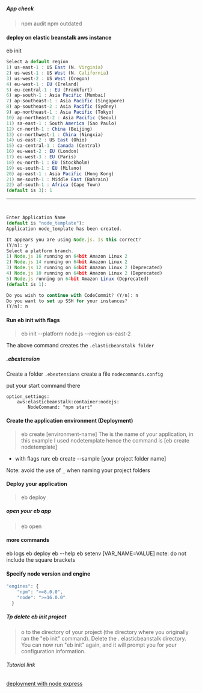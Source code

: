 ##### App check

> npm audit
> npm outdated

#### deploy on elastic beanstalk aws instance

eb init

```javascript
Select a default region
1) us-east-1 : US East (N. Virginia)
2) us-west-1 : US West (N. California)
3) us-west-2 : US West (Oregon)
4) eu-west-1 : EU (Ireland)
5) eu-central-1 : EU (Frankfurt)
6) ap-south-1 : Asia Pacific (Mumbai)
7) ap-southeast-1 : Asia Pacific (Singapore)
8) ap-southeast-2 : Asia Pacific (Sydney)
9) ap-northeast-1 : Asia Pacific (Tokyo)
10) ap-northeast-2 : Asia Pacific (Seoul)
11) sa-east-1 : South America (Sao Paulo)
12) cn-north-1 : China (Beijing)
13) cn-northwest-1 : China (Ningxia)
14) us-east-2 : US East (Ohio)
15) ca-central-1 : Canada (Central)
16) eu-west-2 : EU (London)
17) eu-west-3 : EU (Paris)
18) eu-north-1 : EU (Stockholm)
19) eu-south-1 : EU (Milano)
20) ap-east-1 : Asia Pacific (Hong Kong)
21) me-south-1 : Middle East (Bahrain)
22) af-south-1 : Africa (Cape Town)
(default is 3): 1
```

---

```javascript


Enter Application Name
(default is "node_template"):
Application node_template has been created.
```

```javascript
It appears you are using Node.js. Is this correct?
(Y/n): y
Select a platform branch.
1) Node.js 16 running on 64bit Amazon Linux 2
2) Node.js 14 running on 64bit Amazon Linux 2
3) Node.js 12 running on 64bit Amazon Linux 2 (Deprecated)
4) Node.js 10 running on 64bit Amazon Linux 2 (Deprecated)
5) Node.js running on 64bit Amazon Linux (Deprecated)
(default is 1):

Do you wish to continue with CodeCommit? (Y/n): n
Do you want to set up SSH for your instances?
(Y/n): n
```

#### Run eb init with flags

> eb init --platform node.js --region us-east-2

The above command creates the `.elasticbeanstalk folder`

##### .ebextension

Create a folder `.ebextensions`
create a file `nodecommands.config`

put your start command there

```
option_settings:
    aws:elasticbeanstalk:container:nodejs:
        NodeCommand: "npm start"
```

#### Create the application environment (Deployment)

> eb create [environment-name]
> The <environment-name> is the name of your application, in this example I used nodetemplate hence the command is [eb create nodetemplate]

- with flags run: eb create --sample [your project folder name]

Note: avoid the use of `_` when naming your project folders

#### Deploy your application

> eb deploy

##### open your eb app

> eb open

#### more commands

eb logs
eb deploy
eb --help
eb setenv [VAR_NAME=VALUE] note: do not include the square brackets

#### Specify node version and engine

```javascript
"engines": {
    "npm": ">=8.0.0",
    "node": ">=16.0.0"
  }

```

##### Tp delete eb init project

> o to the directory of your project (the directory where you originally ran the "eb init" command). Delete the . elasticbeanstalk directory. You can now run "eb init" again, and it will prompt you for your configuration information.

###### Tutorial link

[deployment with node express](https://docs.aws.amazon.com/elasticbeanstalk/latest/dg/create_deploy_nodejs_express.html)
